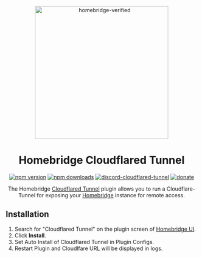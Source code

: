 <span align="center">

<a href="https://github.com/homebridge/verified/blob/master/verified-plugins.json"><img alt="homebridge-verified" src="https://raw.githubusercontent.com/homebridge-plugins/homebridge-cloudflared-tunnel/latest/branding/Homebridge_x_CloudflaredTunnel.svg?sanitize=true" width="350px"></a>

# Homebridge Cloudflared Tunnel

<a href="https://www.npmjs.com/package/homebridge-cloudflared-tunnel"><img title="npm version" src="https://badgen.net/npm/v/homebridge-cloudflared-tunnel?icon=npm&label" ></a>
<a href="https://www.npmjs.com/package/homebridge-cloudflared-tunnel"><img title="npm downloads" src="https://badgen.net/npm/dt/homebridge-cloudflared-tunnel?label=downloads" ></a>
<a href="https://discord.gg/8fpZA4S"><img title="discord-cloudflared-tunnel" src="https://badgen.net/discord/online-members/8fpZA4S?icon=discord&label=discord" ></a>
<a href="https://paypal.me/donavanbecker"><img title="donate" src="https://badgen.net/badge/donate/paypal/yellow" ></a>

<p>The Homebridge <a href="https://developers.cloudflare.com/cloudflare-one/connections/connect-networks/">Cloudflared Tunnel</a> 
plugin allows you to run a Cloudflare-Tunnel for exposing your 
  <a href="https://homebridge.io">Homebridge</a> instance for remote access. 
</p>

</span>

## Installation

1. Search for "Cloudflared Tunnel" on the plugin screen of [Homebridge UI](https://github.com/homebridge/homebridge-config-ui-x).
2. Click **Install**.
3. Set Auto Install of Cloudflared Tunnel in Plugin Configs.
4. Restart Plugin and Cloudlfare URL will be displayed in logs.


